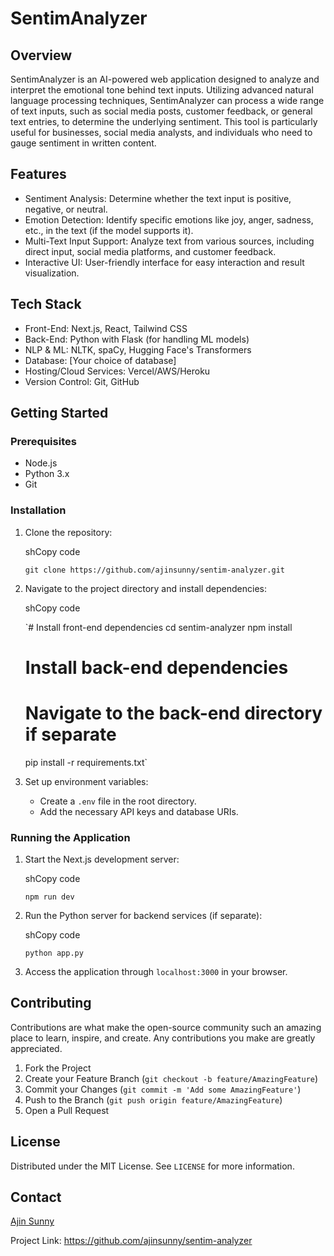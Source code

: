 SentimAnalyzer
==============

Overview
--------

SentimAnalyzer is an AI-powered web application designed to analyze and interpret the emotional tone behind text inputs. Utilizing advanced natural language processing techniques, SentimAnalyzer can process a wide range of text inputs, such as social media posts, customer feedback, or general text entries, to determine the underlying sentiment. This tool is particularly useful for businesses, social media analysts, and individuals who need to gauge sentiment in written content.

Features
--------

-   Sentiment Analysis: Determine whether the text input is positive, negative, or neutral.
-   Emotion Detection: Identify specific emotions like joy, anger, sadness, etc., in the text (if the model supports it).
-   Multi-Text Input Support: Analyze text from various sources, including direct input, social media platforms, and customer feedback.
-   Interactive UI: User-friendly interface for easy interaction and result visualization.

Tech Stack
----------

-   Front-End: Next.js, React, Tailwind CSS
-   Back-End: Python with Flask (for handling ML models)
-   NLP & ML: NLTK, spaCy, Hugging Face's Transformers
-   Database: [Your choice of database]
-   Hosting/Cloud Services: Vercel/AWS/Heroku
-   Version Control: Git, GitHub

Getting Started
---------------

### Prerequisites

-   Node.js
-   Python 3.x
-   Git

### Installation

1.  Clone the repository:

    shCopy code

    `git clone https://github.com/ajinsunny/sentim-analyzer.git`

2.  Navigate to the project directory and install dependencies:

    shCopy code

    `# Install front-end dependencies
    cd sentim-analyzer
    npm install

    # Install back-end dependencies
    # Navigate to the back-end directory if separate
    pip install -r requirements.txt`

3.  Set up environment variables:
    -   Create a `.env` file in the root directory.
    -   Add the necessary API keys and database URIs.

### Running the Application

1.  Start the Next.js development server:

    shCopy code

    `npm run dev`

2.  Run the Python server for backend services (if separate):

    shCopy code

    `python app.py`

3.  Access the application through `localhost:3000` in your browser.

Contributing
------------

Contributions are what make the open-source community such an amazing place to learn, inspire, and create. Any contributions you make are greatly appreciated.

1.  Fork the Project
2.  Create your Feature Branch (`git checkout -b feature/AmazingFeature`)
3.  Commit your Changes (`git commit -m 'Add some AmazingFeature'`)
4.  Push to the Branch (`git push origin feature/AmazingFeature`)
5.  Open a Pull Request

License
-------

Distributed under the MIT License. See `LICENSE` for more information.

Contact
-------

[Ajin Sunny](https://twitter.com/_ajinsunny_)


Project Link: <https://github.com/ajinsunny/sentim-analyzer>

